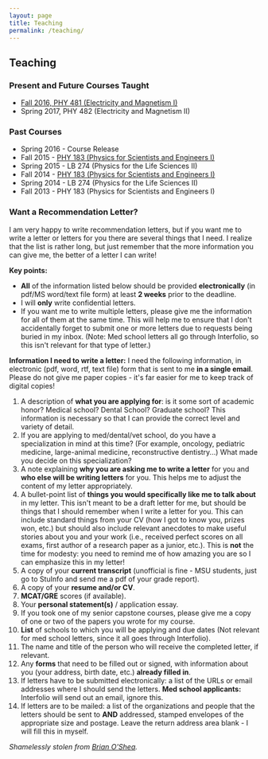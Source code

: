 ```yaml
---
layout: page
title: Teaching
permalink: /teaching/
---
```


## Teaching

### Present and Future Courses Taught

-   [Fall 2016, PHY 481 (Electricity and
    Magnetism I)](../phy481msu/)
-   Spring 2017, PHY 482 (Electricity and Magnetism II)

### Past Courses

-   Spring 2016 - Course Release
-   Fall 2015 - [PHY 183 (Physics for Scientists and
    Engineers I)](http://p3server.pa.msu.edu/coursewiki/)
-   Spring 2015 - LB 274 (Physics for the Life Sciences II)
-   Fall 2014 - [PHY 183 (Physics for Scientists and
    Engineers I)](http://p3server.pa.msu.edu/coursewiki/)
-   Spring 2014 - LB 274 (Physics for the Life Sciences II)
-   Fall 2013 - PHY 183 (Physics for Scientists and Engineers I)

<a name='recletter'></a>

### Want a Recommendation Letter?

I am very happy to write recommendation letters, but if you want me to
write a letter or letters for you there are several things that I need.
I realize that the list is rather long, but just remember that the more
information you can give me, the better of a letter I can write!

**Key points:**
-   **All** of the information listed below should be provided
    **electronically** (in pdf/MS word/text file form) at least **2
    weeks** prior to the deadline.
-   I will **only** write confidential letters.
-   If you want me to write multiple letters, please give me the
    information for all of them at the same time. This will help me to
    ensure that I don't accidentally forget to submit one or more
    letters due to requests being buried in my inbox. (Note: Med school
    letters all go through Interfolio, so this isn't relevant for that
    type of letter.)

**Information I need to write a letter:**
I need the following information, in electronic (pdf, word, rtf, text
file) form that is sent to me **in a single email**. Please do not give
me paper copies - it's far easier for me to keep track of digital
copies!

1.  A description of **what you are applying for**: is it some sort of
    academic honor? Medical school? Dental School? Graduate school? This
    information is necessary so that I can provide the correct level and
    variety of detail.
2.  If you are applying to med/dental/vet school, do you have a
    specialization in mind at this time? (For example, oncology,
    pediatric medicine, large-animal medicine,
    reconstructive dentistry...) What made you decide on this
    specialization?
3.  A note explaining **why you are asking me to write a letter** for
    you and **who else will be writing letters** for you. This helps me
    to adjust the content of my letter appropriately.
4.  A bullet-point list of **things you would specifically like me to
    talk about** in my letter. This isn't meant to be a draft letter for
    me, but should be things that I should remember when I write a
    letter for you. This can include standard things from your CV (how I
    got to know you, prizes won, etc.) but should also include relevant
    anecdotes to make useful stories about you and your work (i.e.,
    received perfect scores on all exams, first author of a research
    paper as a junior, etc.). This is **not** the time for modesty: you
    need to remind me of how amazing you are so I can emphasize this in
    my letter!
5.  A copy of your **current transcript** (unofficial is fine - MSU
    students, just go to StuInfo and send me a pdf of your
    grade report).
6.  A copy of your **resume and/or CV**.
7.  **MCAT/GRE** scores (if available).
8.  Your **personal statement(s)** / application essay.
9.  If you took one of my senior capstone courses, please give me a copy
    of one or two of the papers you wrote for my course.
10. **List** of schools to which you will be applying and due dates (Not
    relevant for med school letters, since it all goes
    through Interfolio).
11. The name and title of the person who will receive the completed
    letter, if relevant.
12. Any **forms** that need to be filled out or signed, with information
    about you (your address, birth date, etc.) **already filled in**.
13. If letters have to be submitted electronically: a list of the URLs
    or email addresses where I should send the letters. **Med school
    applicants:** Interfolio will send out an email, ignore this.
14. If letters are to be mailed: a list of the organizations and people
    that the letters should be sent to **AND** addressed, stamped
    envelopes of the appropriate size and postage. Leave the return
    address area blank - I will fill this in myself.

*Shamelessly stolen from [Brian
O'Shea](http://www.pa.msu.edu/~osheabr).*